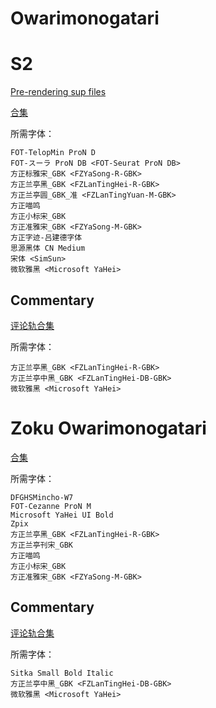 # Owarimonogatari

# S2

[Pre-rendering sup files](https://github.com/Nekomoekissaten-SUB/Nekomoekissaten-Storage/releases/download/subtitles_pkg/Owarimonogatari-S2_BD_zho_sup.7z)

[合集](https://github.com/Nekomoekissaten-SUB/Nekomoekissaten-Storage/releases/download/subtitles_pkg/Owarimonogatari-S2_BD_zho.7z)

所需字体：
```
FOT-TelopMin ProN D
FOT-スーラ ProN DB <FOT-Seurat ProN DB>
方正标雅宋_GBK <FZYaSong-R-GBK>
方正兰亭黑_GBK <FZLanTingHei-R-GBK>
方正兰亭圆_GBK_准 <FZLanTingYuan-M-GBK>
方正喵鸣
方正小标宋_GBK
方正准雅宋_GBK <FZYaSong-M-GBK>
方正字迹-吕建德字体
思源黑体 CN Medium
宋体 <SimSun>
微软雅黑 <Microsoft YaHei>
```

## Commentary

[评论轨合集](https://github.com/Nekomoekissaten-SUB/Nekomoekissaten-Storage/releases/download/subtitles_pkg/Owarimonogatari-S2_Comm_BD_zho.7z)

所需字体：
```
方正兰亭黑_GBK <FZLanTingHei-R-GBK>
方正兰亭中黑_GBK <FZLanTingHei-DB-GBK>
微软雅黑 <Microsoft YaHei>
```

# Zoku Owarimonogatari

[合集](https://github.com/Nekomoekissaten-SUB/Nekomoekissaten-Storage/releases/download/subtitles_pkg/Zoku_Owarimonogatari_BD_zho.7z)

所需字体：
```
DFGHSMincho-W7
FOT-Cezanne ProN M
Microsoft YaHei UI Bold
Zpix
方正兰亭黑_GBK <FZLanTingHei-R-GBK>
方正兰亭刊宋_GBK
方正喵鸣
方正小标宋_GBK
方正准雅宋_GBK <FZYaSong-M-GBK>
```

## Commentary

[评论轨合集](https://github.com/Nekomoekissaten-SUB/Nekomoekissaten-Storage/releases/download/subtitles_pkg/Zoku_Owarimonogatari_Comm_BD_zho.7z)

所需字体：
```
Sitka Small Bold Italic
方正兰亭中黑_GBK <FZLanTingHei-DB-GBK>
微软雅黑 <Microsoft YaHei>
```